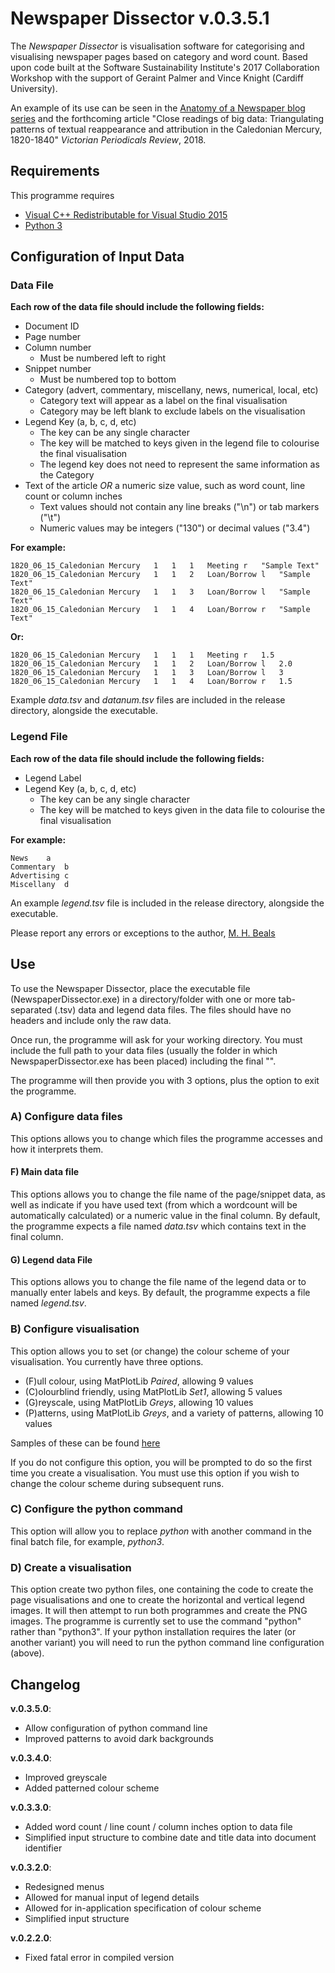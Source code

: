 # Newspaper Dissector v.0.3.5.1

The *Newspaper Dissector* is visualisation software for categorising and visualising newspaper pages based on category and word count. Based upon code built at the Software Sustainability Institute's 2017 Collaboration Workshop with the support of Geraint Palmer and Vince Knight (Cardiff University).

An example of its use can be seen in the [Anatomy of a Newspaper blog series](http://mhbeals.com/anatomy-of-a-newspaper-the-caledonian-mercury-20-june-1825/) and the forthcoming article "Close readings of big data: Triangulating patterns of textual reappearance and attribution in the Caledonian Mercury, 1820-1840" *Victorian Periodicals Review*, 2018.

## Requirements

This programme requires 

+ [Visual C++ Redistributable for Visual Studio 2015](https://www.microsoft.com/en-gb/download/details.aspx?id=48145)
+ [Python 3](https://www.python.org/downloads/)

## Configuration of Input Data

### Data File

**Each row of the data file should include the following fields:**

+ Document ID
+ Page number
+ Column number 
  + Must be numbered left to right
+ Snippet number
  + Must be numbered top to bottom
+ Category (advert, commentary, miscellany, news, numerical, local, etc)
  + Category text will appear as a label on the final visualisation
  + Category may be left blank to exclude labels on the visualisation
+ Legend Key (a, b, c, d, etc)
  + The key can be any single character
  + The key will be matched to keys given in the legend file to colourise the final visualisation
  + The legend key does not need to represent the same information as the Category
+ Text of the article *OR* a numeric size value, such as word count, line count or column inches
  + Text values should not contain any line breaks ("\n") or tab markers ("\t")
  + Numeric values may be integers ("130") or decimal values ("3.4")

**For example:**

    1820_06_15_Caledonian Mercury	1	1	1	Meeting	r	"Sample Text"
    1820_06_15_Caledonian Mercury	1	1	2	Loan/Borrow	l	"Sample Text"
    1820_06_15_Caledonian Mercury	1	1	3	Loan/Borrow	l	"Sample Text"
    1820_06_15_Caledonian Mercury	1	1	4	Loan/Borrow	r	"Sample Text"

**Or:**

    1820_06_15_Caledonian Mercury	1	1	1	Meeting	r	1.5
    1820_06_15_Caledonian Mercury	1	1	2	Loan/Borrow	l	2.0
    1820_06_15_Caledonian Mercury	1	1	3	Loan/Borrow	l	3
    1820_06_15_Caledonian Mercury	1	1	4	Loan/Borrow	r	1.5

Example *data.tsv* and *datanum.tsv* files are included in the release directory, alongside the executable.

### Legend File

**Each row of the data file should include the following fields:**

+ Legend Label
+ Legend Key (a, b, c, d, etc)
  + The key can be any single character
  + The key will be matched to keys given in the data file to colourise the final visualisation

**For example:**

	News	a
	Commentary	b
	Advertising	c
	Miscellany	d

An example *legend.tsv* file is included in the release directory, alongside the executable.

Please report any errors or exceptions to the author, [M. H. Beals](m.h.beals@lboro.ac.uk)

## Use

To use the Newspaper Dissector, place the executable file (NewspaperDissector.exe) in a directory/folder with one or more tab-separated (.tsv) data and legend data files. The files should have no headers and include only the raw data.

Once run, the programme will ask for your working directory. You must include the full path to your data files (usually the folder in which NewspaperDissector.exe has been placed) including the final "\".

The programme will then provide you with 3 options, plus the option to exit the programme.

### A) Configure data files

This options allows you to change which files the programme accesses and how it interprets them. 

#### F) Main data file

This options allows you to change the file name of the page/snippet data, as well as indicate if you have used text (from which a wordcount will be automatically calculated) or a numeric value in the final column.  By default, the programme expects a file named *data.tsv* which contains text in the final column.

#### G) Legend data File

This options allows you to change the file name of the legend data or to manually enter labels and keys.  By default, the programme expects a file named *legend.tsv*.

### B) Configure visualisation

This option allows you to set (or change) the colour scheme of your visualisation. You currently have three options.  

+ (F)ull colour, using MatPlotLib *Paired*, allowing 9 values
+ (C)olourblind friendly, using MatPlotLib *Set1*, allowing 5 values
+ (G)reyscale, using MatPlotLib *Greys*, allowing 10 values
+ (P)atterns, using MatPlotLib *Greys*, and a variety of patterns, allowing 10 values

Samples of these can be found [here](samples.md)

If you do not configure this option, you will be prompted to do so the first time you create a visualisation. You must use this option if you wish to change the colour scheme during subsequent runs.

### C) Configure the python command

This option will allow you to replace *python* with another command in the final batch file, for example, *python3*. 

### D) Create a visualisation

This option create two python files, one containing the code to create the page visualisations and one to create the horizontal and vertical legend images.  It will then attempt to run both programmes and create the PNG images.  The programme is currently set to use the command "python" rather than "python3". If your python installation requires the later (or another variant) you will need to run the python command line configuration (above).

## Changelog

**v.0.3.5.0**: 

+ Allow configuration of python command line
+ Improved patterns to avoid dark backgrounds

**v.0.3.4.0**: 

+ Improved greyscale
+ Added patterned colour scheme

**v.0.3.3.0**: 

+ Added word count / line count / column inches option to data file
+ Simplified input structure to combine date and title data into document identifier

**v.0.3.2.0**: 

+ Redesigned menus
+ Allowed for manual input of legend details
+ Allowed for in-application specification of colour scheme
+ Simplified input structure

**v.0.2.2.0**: 

+ Fixed fatal error in compiled version
